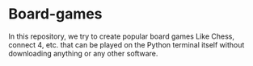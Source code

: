 # Board-games
In this repository, we try to create popular board games Like Chess, connect 4, etc. that can be played on the Python terminal itself without downloading anything or any other software.
